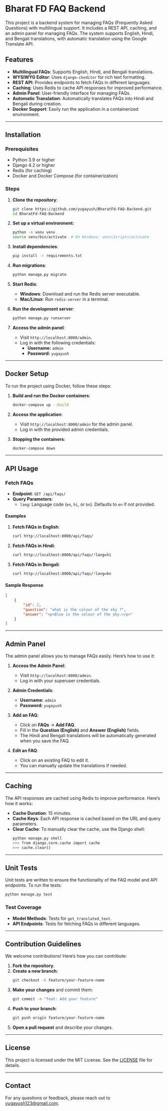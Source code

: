 
# Bharat FD FAQ Backend

This project is a backend system for managing FAQs (Frequently Asked Questions) with multilingual support. It includes a REST API, caching, and an admin panel for managing FAQs. The system supports English, Hindi, and Bengali translations, with automatic translation using the Google Translate API.

## Features
- **Multilingual FAQs**: Supports English, Hindi, and Bengali translations.
- **WYSIWYG Editor**: Uses `django-ckeditor` for rich text formatting.
- **REST API**: Provides endpoints to fetch FAQs in different languages.
- **Caching**: Uses Redis to cache API responses for improved performance.
- **Admin Panel**: User-friendly interface for managing FAQs.
- **Automatic Translation**: Automatically translates FAQs into Hindi and Bengali during creation.
- **Docker Support**: Easily run the application in a containerized environment.

---

## Installation

### Prerequisites
- Python 3.9 or higher
- Django 4.2 or higher
- Redis (for caching)
- Docker and Docker Compose (for containerization)

### Steps
1. **Clone the repository**:
   ```bash
   git clone https://github.com/yugayush/BharatFd-FAQ-Backend.git
   cd BharatFd-FAQ-Backend
   ```

2. **Set up a virtual environment**:
   ```bash
   python -m venv venv
   source venv/bin/activate  # On Windows: venv\Scripts\activate
   ```

3. **Install dependencies**:
   ```bash
   pip install -r requirements.txt
   ```

4. **Run migrations**:
   ```bash
   python manage.py migrate
   ```

5. **Start Redis**:
   - **Windows**: Download and run the Redis server executable.
   - **Mac/Linux**: Run `redis-server` in a terminal.

6. **Run the development server**:
   ```bash
   python manage.py runserver
   ```

7. **Access the admin panel**:
   - Visit `http://localhost:8000/admin`.
   - Log in with the following credentials:
     - **Username:** `admin`
     - **Password:** `yugayush`
   
---

## Docker Setup

To run the project using Docker, follow these steps:

1. **Build and run the Docker containers**:
   ```bash
   docker-compose up --build
   ```

2. **Access the application**:
   - Visit `http://localhost:8000/admin` for the admin panel.
   - Log in with the provided admin credentials.

3. **Stopping the containers**:
   ```bash
   docker-compose down
   ```

---

## API Usage

### Fetch FAQs
- **Endpoint**: `GET /api/faqs/`
- **Query Parameters**:
  - `lang`: Language code (`en`, `hi`, or `bn`). Defaults to `en` if not provided.

#### Examples
1. **Fetch FAQs in English**:
   ```bash
   curl http://localhost:8000/api/faqs/
   ```

2. **Fetch FAQs in Hindi**:
   ```bash
   curl http://localhost:8000/api/faqs/?lang=hi
   ```

3. **Fetch FAQs in Bengali**:
   ```bash
   curl http://localhost:8000/api/faqs/?lang=bn
   ```

#### Sample Response
```json
[
    {
        "id": 2,
        "question": "what is the colour of the sky ?",
        "answer": "<p>Blue is the colour of the sky.</p>"
    }
]
```

---

## Admin Panel

The admin panel allows you to manage FAQs easily. Here’s how to use it:

1. **Access the Admin Panel**:
   - Visit `http://localhost:8000/admin`.
   - Log in with your superuser credentials.

2. **Admin Credentials**:
   - **Username:** `admin`
   - **Password:** `yugayush`

3. **Add an FAQ**:
   - Click on **FAQs** → **Add FAQ**.
   - Fill in the **Question (English)** and **Answer (English)** fields.
   - The Hindi and Bengali translations will be automatically generated when you save the FAQ.

4. **Edit an FAQ**:
   - Click on an existing FAQ to edit it.
   - You can manually update the translations if needed.

---

## Caching

The API responses are cached using Redis to improve performance. Here’s how it works:

- **Cache Duration**: 15 minutes.
- **Cache Keys**: Each API response is cached based on the URL and query parameters.
- **Clear Cache**: To manually clear the cache, use the Django shell:
  ```bash
  python manage.py shell
  >>> from django.core.cache import cache
  >>> cache.clear()
  ```

---

## Unit Tests

Unit tests are written to ensure the functionality of the FAQ model and API endpoints. To run the tests:

```bash
python manage.py test
```

### Test Coverage
- **Model Methods**: Tests for `get_translated_text`.
- **API Endpoints**: Tests for fetching FAQs in different languages.

---

## Contribution Guidelines

We welcome contributions! Here’s how you can contribute:

1. **Fork the repository**.
2. **Create a new branch**:
   ```bash
   git checkout -b feature/your-feature-name
   ```
3. **Make your changes** and commit them:
   ```bash
   git commit -m "feat: Add your feature"
   ```
4. **Push to your branch**:
   ```bash
   git push origin feature/your-feature-name
   ```
5. **Open a pull request** and describe your changes.

---

## License
This project is licensed under the MIT License. See the [LICENSE](LICENSE) file for details.

---

## Contact
For any questions or feedback, please reach out to [yugayush123@gmail.com](mailto:yugayush123@gmail.com).
